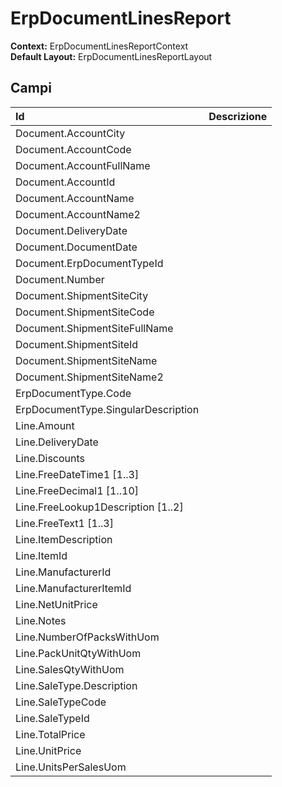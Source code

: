 # ErpDocumentLinesReport

**Context:** ErpDocumentLinesReportContext  
**Default Layout:** ErpDocumentLinesReportLayout

## Campi

| Id | Descrizione |
| :--- | :--- |
| Document.AccountCity |  |
| Document.AccountCode |  |
| Document.AccountFullName |  |
| Document.AccountId |  |
| Document.AccountName |  |
| Document.AccountName2 |  |
| Document.DeliveryDate |  |
| Document.DocumentDate |  |
| Document.ErpDocumentTypeId |  |
| Document.Number |  |
| Document.ShipmentSiteCity |  |
| Document.ShipmentSiteCode |  |
| Document.ShipmentSiteFullName |  |
| Document.ShipmentSiteId |  |
| Document.ShipmentSiteName |  |
| Document.ShipmentSiteName2 |  |
| ErpDocumentType.Code |  |
| ErpDocumentType.SingularDescription |  |
| Line.Amount |  |
| Line.DeliveryDate |  |
| Line.Discounts |  |
| Line.FreeDateTime1 \[1..3\] |  |
| Line.FreeDecimal1 \[1..10\] |  |
| Line.FreeLookup1Description \[1..2\] |  |
| Line.FreeText1 \[1..3\] |  |
| Line.ItemDescription |  |
| Line.ItemId |  |
| Line.ManufacturerId |  |
| Line.ManufacturerItemId |  |
| Line.NetUnitPrice |  |
| Line.Notes |  |
| Line.NumberOfPacksWithUom |  |
| Line.PackUnitQtyWithUom |  |
| Line.SalesQtyWithUom |  |
| Line.SaleType.Description |  |
| Line.SaleTypeCode |  |
| Line.SaleTypeId |  |
| Line.TotalPrice |  |
| Line.UnitPrice |  |
| Line.UnitsPerSalesUom |  |

